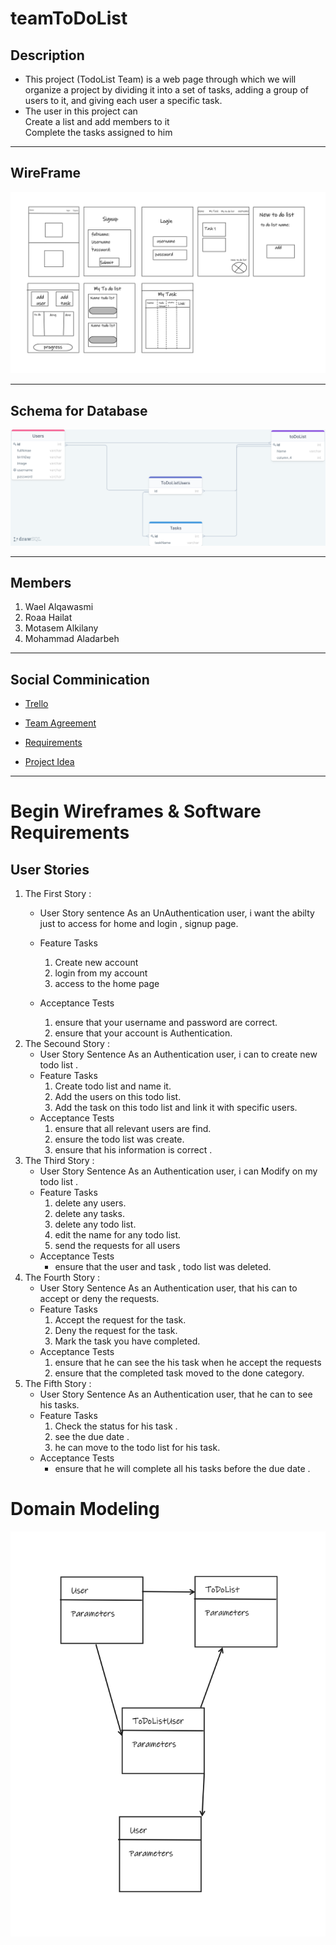 # teamToDoList

## Description 

* This project (TodoList Team) is a web page through which we will organize a project by dividing it into a set of tasks, adding a group of users to it, and giving each user a specific task.  
* The user in this project can  
    Create a list and add members to it  
    Complete the tasks assigned to him
___ 

## WireFrame

![WireFrame ](picture/wireframe.png)

___

## Schema for Database

![](picture/schema.png)

___ 

## Members 

1. Wael Alqawasmi
2. Roaa Hailat
3. Motasem Alkilany
4. Mohammad Aladarbeh
___

## Social Comminication 

* [Trello](https://trello.com/invite/b/iwH12lH3/ade3deb3e7a9d44370a03e5e2e1a13a8/todolistteam)

* [Team Agreement](TeamAgreement.md)

* [Requirements](Requirements.md)

* [Project Idea](projectIdeas.md)
___

# Begin Wireframes & Software Requirements

## User Stories


1. The First Story :  
    * User Story sentence
        As an UnAuthentication user, i want the abilty just to access for home and login , signup page.

    * Feature Tasks
        1. Create new account 
        2. login from my account
        3. access to the home page
    * Acceptance Tests
        1. ensure that your username and password are correct.
        2. ensure that your account is Authentication.
2. The Secound Story : 
    * User Story Sentence
        As an Authentication user, i can to create new todo list .
    * Feature Tasks 
        1. Create todo list and name it.
        2. Add the users on this todo list.
        3. Add the task on this todo list and link it with specific users.
    * Acceptance Tests
        1. ensure that all relevant users are find.
        2. ensure the todo list was create.
        3. ensure that his information is correct .
3. The Third Story : 
    * User Story Sentence
        As an Authentication user, i can Modify on my todo list .
    * Feature Tasks 
        1. delete any users.
        2. delete any tasks.
        3. delete any todo list.
        4. edit the name for any todo list.
        5. send the requests for all users
    * Acceptance Tests
        * ensure that the user and task , todo list was deleted.
4. The Fourth Story :
    * User Story Sentence
        As an Authentication user, that his can to accept or deny the requests.
    * Feature Tasks 
        1. Accept the request for the task.
        2. Deny the request for the task.
        3. Mark the task you have completed.
    * Acceptance Tests
        1. ensure that he can see the his task when he accept the requests
        2. ensure that the completed task moved to the done category.
5. The Fifth Story : 
    * User Story Sentence
         As an Authentication user, that he can to see his tasks.
    * Feature Tasks
        1. Check the status for his task .
        2. see the due date .
        3. he can move to the todo list for his task.
    * Acceptance Tests
        * ensure that he will complete all his tasks before the due date .

# Domain Modeling
![Domain Modeling](picture/Dmain%20Modeling.png)